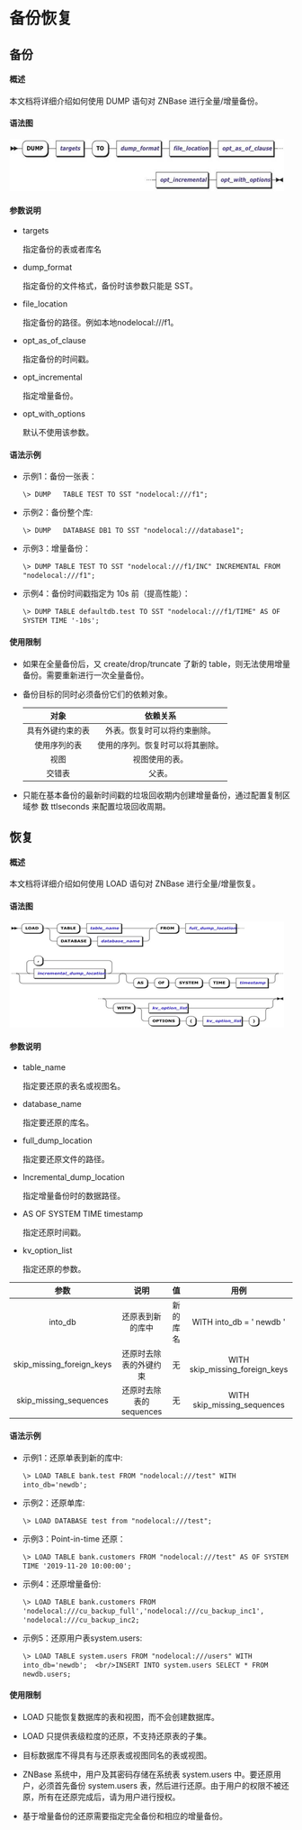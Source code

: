  # **备份恢复**
 
 ## **备份**
 
 #### **概述**

本文档将详细介绍如何使用 DUMP 语句对 ZNBase 进行全量/增量备份。

#### **语法图** 

![1609139212142](./assets/operation/1609139212142.png)

#### **参数说明**

* targets    

  指定备份的表或者库名 

* dump_format  

  指定备份的文件格式，备份时该参数只能是 SST。 

* file_location   

  指定备份的路径。例如本地nodelocal:///f1。 

* opt_as_of_clause   

  指定备份的时间戳。 

* opt_incremental    

  指定增量备份。

* opt_with_options

  默认不使用该参数。

#### **语法示例**

* 示例1：备份一张表：
  ```
  \> DUMP   TABLE TEST TO SST "nodelocal:///f1";
  ```
* 示例2：备份整个库:
  ```
  \> DUMP   DATABASE DB1 TO SST "nodelocal:///database1";
  ```
* 示例3：增量备份：  
  ```
  \> DUMP TABLE TEST TO SST "nodelocal:///f1/INC" INCREMENTAL FROM "nodelocal:///f1";
  ```
* 示例4：备份时间戳指定为 10s 前（提高性能）：
  ```
  \> DUMP TABLE defaultdb.test TO SST "nodelocal:///f1/TIME" AS OF SYSTEM TIME '-10s';
  ```
#### **使用限制**

* 如果在全量备份后，又 create/drop/truncate 了新的 table，则无法使用增量备份。需要重新进行一次全量备份。

* 备份目标的同时必须备份它们的依赖对象。

  |     **对象**     |           **依赖关系**           |
  | :--------------: | :------------------------------: |
  | 具有外键约束的表 |   外表。恢复时可以将约束删除。   |
  |   使用序列的表   | 使用的序列。恢复时可以将其删除。 |
  |       视图       |          视图使用的表。          |
  |      交错表      |              父表。              |

*  只能在基本备份的最新时间戳的垃圾回收期内创建增量备份，通过配置复制区域参
       数 ttlseconds 来配置垃圾回收周期。

## **恢复**

#### **概述**

本文档将详细介绍如何使用 LOAD 语句对 ZNBase 进行全量/增量恢复。

#### **语法图** 

![1609139226173](./assets/operation/1609139226173.png)

#### **参数说明**

* table_name     

  指定要还原的表名或视图名。 

* database_name       

  指定要还原的库名。 

* full_dump_location       

  指定要还原文件的路径。 

* Incremental_dump_location  

  指定增量备份时的数据路径。 

* AS OF SYSTEM TIME timestamp       

  指定还原时间戳。 

* kv_option_list        

  指定还原的参数。

|         **参数**          |        **说明**         |  **值**  |             **用例**              |
| :-----------------------: | :---------------------: | :------: | :-------------------------------: |
|          into_db          |    还原表到新的库中     | 新的库名 |     WITH into_db = ' newdb '      |
| skip_missing_foreign_keys | 还原时去除表的外键约束  |    无    | WITH    skip_missing_foreign_keys |
|  skip_missing_sequences   | 还原时去除表的sequences |    无    |  WITH    skip_missing_sequences   |

#### **语法示例**

* 示例1：还原单表到新的库中:
  ```
  \> LOAD TABLE bank.test FROM "nodelocal:///test" WITH into_db='newdb';
  ```
* 示例2：还原单库:
  ```
  \> LOAD DATABASE test from "nodelocal:///test";
  ```
* 示例3：Point-in-time 还原：
  ```
  \> LOAD TABLE bank.customers FROM "nodelocal:///test" AS OF SYSTEM TIME '2019-11-20 10:00:00';
  ```
* 示例4：还原增量备份:
  ```
  \> LOAD TABLE bank.customers FROM 'nodelocal:///cu_backup_full','nodelocal:///cu_backup_inc1', 'nodelocal:///cu_backup_inc2;
  ```
* 示例5：还原用户表system.users:
  ```
  \> LOAD TABLE system.users FROM "nodelocal:///users" WITH into_db='newdb';  <br/>INSERT INTO system.users SELECT * FROM newdb.users; 
  ```
#### **使用限制** 

* LOAD 只能恢复数据库的表和视图，而不会创建数据库。

* LOAD 只提供表级粒度的还原，不支持还原表的子集。 

* 目标数据库不得具有与还原表或视图同名的表或视图。

* ZNBase 系统中，用户及其密码存储在系统表 system.users 中。要还原用户，必须首先备份 system.users 表，然后进行还原。由于用户的权限不被还原，所有在还原完成后，请为用户进行授权。 

* 基于增量备份的还原需要指定完全备份和相应的增量备份。 
